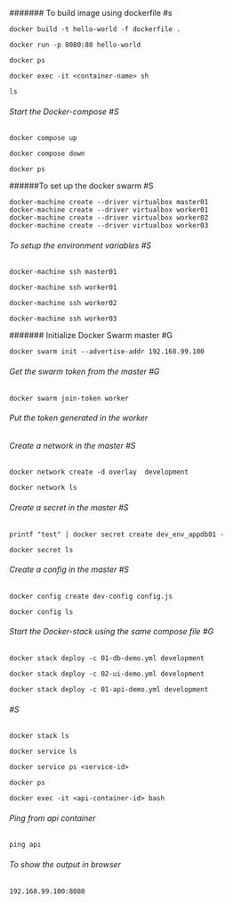 ####### To build image using dockerfile #s
```
docker build -t hello-world -f dockerfile .

docker run -p 8080:80 hello-world

docker ps

docker exec -it <container-name> sh

ls
```
###### Start the Docker-compose #S
```
docker compose up

docker compose down

docker ps
```

######To set up the docker swarm #S
```
docker-machine create --driver virtualbox master01
docker-machine create --driver virtualbox worker01
docker-machine create --driver virtualbox worker02
docker-machine create --driver virtualbox worker03

```
###### To setup the environment variables #S

```
docker-machine ssh master01

docker-machine ssh worker01

docker-machine ssh worker02

docker-machine ssh worker03

```

####### Initialize Docker Swarm master #G
```
docker swarm init --advertise-addr 192.168.99.100
```

###### Get the swarm token from the master #G
```
docker swarm join-token worker
```

###### Put the token generated in the worker

###### Create a network in the master #S
```
docker network create -d overlay  development

docker network ls
```

###### Create a secret in the master #S
```
printf "test" | docker secret create dev_env_appdb01 -

docker secret ls
```

###### Create a config in the master #S
```
docker config create dev-config config.js 

docker config ls
```

###### Start the Docker-stack using the same compose file #G

```
docker stack deploy -c 01-db-demo.yml development

docker stack deploy -c 02-ui-demo.yml development

docker stack deploy -c 01-api-demo.yml development

```
###### #S
```
docker stack ls

docker service ls

docker service ps <service-id>

docker ps

docker exec -it <api-container-id> bash

```
###### Ping from api container 
```
ping api
```

###### To show the output in browser 
```
192.168.99.100:8080
```
